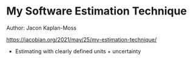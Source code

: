 
# My Software Estimation Technique

Author: Jacon Kaplan-Moss

https://jacobian.org/2021/may/25/my-estimation-technique/

- Estimating with clearly defined units + uncertainty
